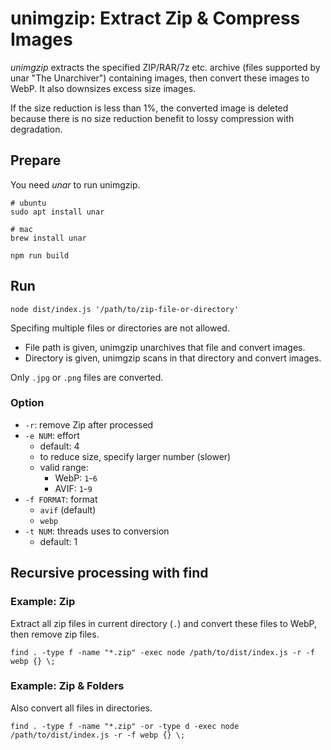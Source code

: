 unimgzip: Extract Zip & Compress Images
=======================================

*unimgzip* extracts the specified ZIP/RAR/7z etc. archive (files supported by unar "The Unarchiver") containing images, then convert these images to WebP. It also downsizes excess size images.

If the size reduction is less than 1%, the converted image is deleted because there is no size reduction benefit to lossy compression with degradation.

## Prepare
You need *unar* to run unimgzip.

```
# ubuntu
sudo apt install unar

# mac
brew install unar

npm run build
```

## Run
```
node dist/index.js '/path/to/zip-file-or-directory'
```

Specifing multiple files or directories are not allowed.

- File path is given, unimgzip unarchives that file and convert images.
- Directory is given, unimgzip scans in that directory and convert images.

Only `.jpg` or `.png` files are converted.

### Option
- `-r`: remove Zip after processed
- `-e NUM`: effort
  - default: 4
  - to reduce size, specify larger number (slower)
  - valid range:
    - WebP: `1`-`6`
    - AVIF: `1`-`9`
- `-f FORMAT`: format
  - `avif` (default)
  - `webp`
- `-t NUM`: threads uses to conversion
  - default: 1

## Recursive processing with find
### Example: Zip

Extract all zip files in current directory (`.`) and convert these files to WebP, then remove zip files.

```
find . -type f -name "*.zip" -exec node /path/to/dist/index.js -r -f webp {} \;
```
### Example: Zip & Folders

Also convert all files in directories.

```
find . -type f -name "*.zip" -or -type d -exec node /path/to/dist/index.js -r -f webp {} \;
```